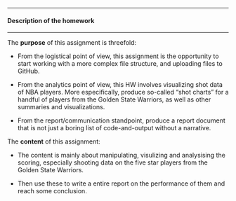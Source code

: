 
***
#### Description of the homework
***

The **purpose** of this assignment is threefold: 

* From the logistical point of view, this assignment is the opportunity to start working with a more complex file structure, and uploading files to GitHub. 

* From the analytics point of view, this HW involves visualizing shot data of NBA players. More especifically, produce so-called “shot charts” for a handful of players from the Golden State Warriors, as well as other summaries and visualizations. 

* From the report/communication standpoint, produce a report document that is not just a boring list of code-and-output without a narrative.


The **content** of this assignment:

* The content is mainly about manipulating, visulizing and analysising the scoring, especially shooting data on the five star players from the Golden State Warriors.

* Then use these to write a entire report on the performance of them and reach some conclusion.